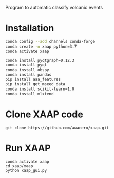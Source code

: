 Program to automatic classify volcanic events

# Installation

``` bash
conda config --add channels conda-forge
conda create -n xaap python=3.7
conda activate xaap

conda install pyqtgraph=0.12.3
conda install pyqt
conda install obspy
conda install pandas
pip install aaa_features
pip install get_mseed_data
conda install scikit-learn=1.0
conda install mlxtend
```


# Clone XAAP code
```
git clone https://github.com/awacero/xaap.git

```

# Run XAAP
```
conda activate xaap
cd xaap/xaap
python xaap_gui.py 
```
